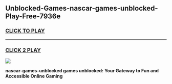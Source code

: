 
## Unblocked-Games-nascar-games-unblocked-Play-Free-7936e
<h3>
<a href="https://premium76.site?title=nascar-games-unblocked&ref=10A">CLICK TO PLAY</a></h3>
<hr>

<h3>
<a href="https://premium76.site?title=nascar-games-unblocked&ref=10A">CLICK 2 PLAY</a>
  
</h3>

<a href="https://premium76.site?title=nascar-games-unblocked&ref=10A"><img src="https://clearcache.store/games.png"></a>


**nascar-games-unblocked games unblocked: Your Gateway to Fun and Accessible Online Gaming**
